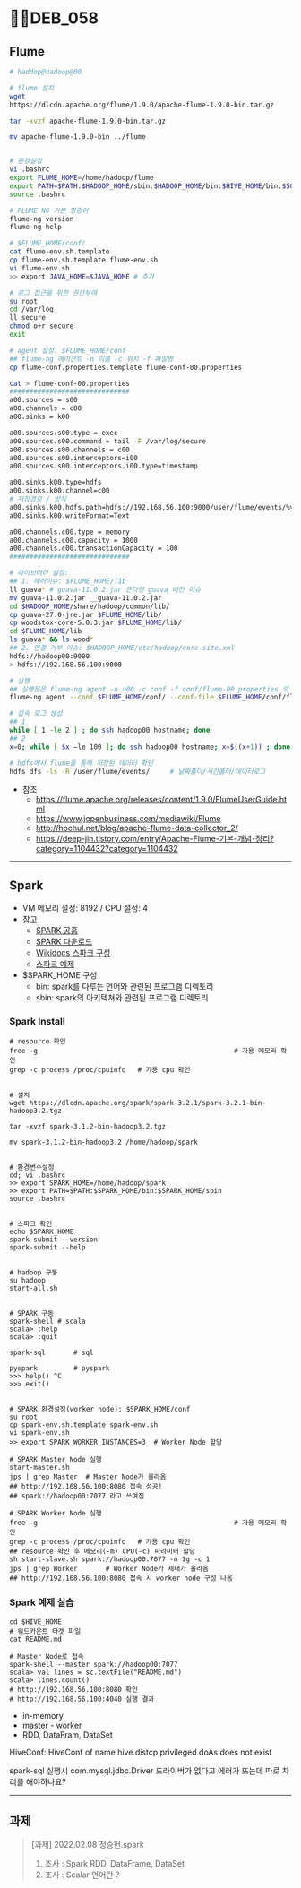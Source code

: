 # DEB_058

## Flume

```sh
# haddop@hadoop@00

# flume 설치
wget
https://dlcdn.apache.org/flume/1.9.0/apache-flume-1.9.0-bin.tar.gz

tar -xvzf apache-flume-1.9.0-bin.tar.gz

mv apache-flume-1.9.0-bin ../flume


# 환경설정
vi .bashrc
export FLUME_HOME=/home/hadoop/flume
export PATH=$PATH:$HADOOP_HOME/sbin:$HADOOP_HOME/bin:$HIVE_HOME/bin:$SQOOP_HOME/bin:$FLUME_HOME/bin
source .bashrc

# FLUME NG 기본 명령어
flume-ng version
flume-ng help

# $FLUME_HOME/conf/
cat flume-env.sh.template
cp flume-env.sh.template flume-env.sh
vi flume-env.sh
>> export JAVA_HOME=$JAVA_HOME # 추가

# 로그 접근을 위한 권한부여
su root
cd /var/log
ll secure
chmod o+r secure
exit

# agent 설정: $FLUME_HOME/conf
## flume-ng 에이전트 -n 이름 -c 위치 -f 파일명
cp flume-conf.properties.template flume-conf-00.properties

cat > flume-conf-00.properties
##############################
a00.sources = s00
a00.channels = c00
a00.sinks = k00

a00.sources.s00.type = exec
a00.sources.s00.command = tail -F /var/log/secure
a00.sources.s00.channels = c00
a00.sources.s00.interceptors=i00
a00.sources.s00.interceptors.i00.type=timestamp

a00.sinks.k00.type=hdfs
a00.sinks.k00.channel=c00
# 저장경로 / 방식
a00.sinks.k00.hdfs.path=hdfs://192.168.56.100:9000/user/flume/events/%y-%m-%d/%H%M/
a00.sinks.k00.writeFormat=Text

a00.channels.c00.type = memory
a00.channels.c00.capacity = 1000
a00.channels.c00.transactionCapacity = 100
##############################

# 라이브러리 설정: 
## 1. 에러이슈: $FLUME_HOME/lib
ll guava* # guava-11.0.2.jar 뜬다면 guava 버전 이슈
mv guava-11.0.2.jar __guava-11.0.2.jar
cd $HADOOP_HOME/share/hadoop/common/lib/
cp guava-27.0-jre.jar $FLUME_HOME/lib/
cp woodstox-core-5.0.3.jar $FLUME_HOME/lib/
cd $FLUME_HOME/lib
ls guava* && ls wood*
## 2. 연결 거부 이슈: $HADOOP_HOME/etc/hadoop/core-site.xml
hdfs://hadoop00:9000
> hdfs://192.168.56.100:9000

# 실행
## 실행문은 flume-ng agent -n a00 -c conf -f conf/flume-00.properties 의 형태
flume-ng agent --conf $FLUME_HOME/conf/ --conf-file $FLUME_HOME/conf/flume-conf-00.properties --name a00 -Dflume.root.logger=INFO,console

# 접속 로그 생성
## 1
while [ 1 -le 2 ] ; do ssh hadoop00 hostname; done
## 2
x=0; while [ $x –le 100 ]; do ssh hadoop00 hostname; x=$((x+1)) ; done

# hdfs에서 flume을 통해 저장된 데이터 확인
hdfs dfs -ls -R /user/flume/events/		# 날짜폴더/시간폴더/데이터로그
```

* 참조
  *  https://flume.apache.org/releases/content/1.9.0/FlumeUserGuide.html
  * https://www.jopenbusiness.com/mediawiki/Flume
  * http://hochul.net/blog/apache-flume-data-collector_2/
  * https://deep-jin.tistory.com/entry/Apache-Flume-기본-개념-정리?category=1104432?category=1104432

---

## Spark

* VM 메모리 설정: 8192 / CPU 설정: 4
* 참고
  * [SPARK 공홈](https://spark.apache.org)
  * [SPARK 다운로드](https://www.apache.org/dyn/closer.lua/spark/spark-3.2.1/spark-3.2.1-bin-hadoop3.2.tgz)
  * [Wikidocs 스파크 구성](https://wikidocs.net/28377)
  * [스파크 예제](https://spark.apache.org/examples.html)
* $SPARK_HOME 구성
  * bin: spark를 다루는 언어와 관련된 프로그램 디렉토리
  * sbin: spark의 아키텍쳐와 관련된 프로그램 디렉토리

### Spark Install

```shell
# resource 확인
free -g													# 가용 메모리 확인
grep -c process /proc/cpuinfo   # 가용 cpu 확인


# 설치
wget https://dlcdn.apache.org/spark/spark-3.2.1/spark-3.2.1-bin-hadoop3.2.tgz

tar -xvzf spark-3.1.2-bin-hadoop3.2.tgz

mv spark-3.1.2-bin-hadoop3.2 /home/hadoop/spark


# 환경변수설정
cd; vi .bashrc
>> export SPARK_HOME=/home/hadoop/spark
>> export PATH=$PATH:$SPARK_HOME/bin:$SPARK_HOME/sbin
source .bashrc


# 스파크 확인
echo $SPARK_HOME
spark-submit --version
spark-submit --help


# hadoop 구동
su hadoop
start-all.sh


# SPARK 구동
spark-shell # scala
scala> :help
scala> :quit

spark-sql		# sql

pyspark			# pyspark
>>> help() ^C
>>> exit()


# SPARK 환경설정(worker node): $SPARK_HOME/conf
su root
cp spark-env.sh.template spark-env.sh
vi spark-env.sh
>> export SPARK_WORKER_INSTANCES=3	# Worker Node 할당

# SPARK Master Node 실행
start-master.sh
jps | grep Master  # Master Node가 올라옴
## http://192.168.56.100:8080 접속 성공!
## spark://hadoop00:7077 라고 쓰여짐

# SPARK Worker Node 실행
free -g													# 가용 메모리 확인
grep -c process /proc/cpuinfo   # 가용 cpu 확인
## resource 확인 후 메모리(-m) CPU(-c) 파라미터 할당
sh start-slave.sh spark://hadoop00:7077 -m 1g -c 1
jps | grep Worker		# Worker Node가 세대가 올라옴
## http://192.168.56.100:8080 접속 시 worker node 구성 나옴
```

### Spark 예제 실습

```shell
cd $HIVE_HOME
# 워드카운트 타겟 파일
cat README.md

# Master Node로 접속
spark-shell --master spark://hadoop00:7077
scala> val lines = sc.textFile("README.md")
scala> lines.count()
# http://192.168.56.100:8080 확인
# http://192.168.56.100:4040 실행 결과
```

* in-memory
* master - worker
* RDD, DataFram, DataSet

HiveConf: HiveConf of name hive.distcp.privileged.doAs does not exist

spark-sql 실행시 com.mysql.jdbc.Driver 드라이버가 없다고 에러가 뜨는데 따로 차리를 해야하나요?

---

## 과제

>  [과제] 2022.02.08 정승헌.spark
>
> 1. 조사 : Spark RDD, DataFrame, DataSet
> 2. 조사 : Scalar 언어란 ?
